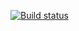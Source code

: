 [![Build status](https://ci.appveyor.com/api/projects/status/oen608trqab8161y?svg=true)](https://ci.appveyor.com/project/Zerodoom675/bdd)
